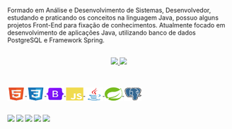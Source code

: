 

<p>Formado em Análise e Desenvolvimento de Sistemas, Desenvolvedor, estudando e praticando os conceitos na linguagem Java, possuo alguns projetos Front-End para fixação de conhecimentos. Atualmente focado em desenvolvimento de aplicações Java, utilizando banco de dados PostgreSQL e Framework Spring.</p>
</p><br/>

<div align="center">
  <a href="https://github.com/gilmoura82">
  <img height="180em" src="https://github-readme-stats.vercel.app/api?username=gilmoura82&show_icons=true&theme=dracula&include_all_commits=true&count_private=true"/>
  <img height="180em" src="https://github-readme-stats.vercel.app/api/top-langs/?username=gilmoura82&layout=compact&langs_count=7&theme=dracula"/>
</div>

##

<div style="display: inline_block"><br>
 
  <img align="center" alt="HTML" height="30" width="40" src="https://raw.githubusercontent.com/devicons/devicon/master/icons/html5/html5-original.svg">
  <img align="center" alt="CSS" height="30" width="40" src="https://raw.githubusercontent.com/devicons/devicon/master/icons/css3/css3-original.svg">
  <img align="center" alt="bootstrap" height="35" width="40" src="https://github.com/devicons/devicon/blob/master/icons/bootstrap/bootstrap-original.svg">
  <img align="center" alt="Js" height="30" width="40" src="https://raw.githubusercontent.com/devicons/devicon/master/icons/javascript/javascript-plain.svg">
  <img align="center" alt="Java" height="30" width="40" src="https://raw.githubusercontent.com/devicons/devicon/master/icons/java/java-original.svg">
  <img align="center" alt="spring" height="30" width="40" src="https://github.com/devicons/devicon/blob/master/icons/spring/spring-original.svg">
  <img align="center" alt="spring" height="30" width="40" src="https://github.com/devicons/devicon/blob/master/icons/postgresql/postgresql-original.svg">

  
</div>
  
  ##
 
<div> 

   <a href="https://gilmoura82.github.io/portifolio" target="_blank"><img src="https://img.shields.io/badge/website-000000?style=for-the-badge&logo=About.me&logoColor=white)" /></a>
  <a href = "mailto:gilmoura82@gmail.com"><img src="https://img.shields.io/badge/-Gmail-%23333?style=for-the-badge&logo=gmail&logoColor=white" target="_blank"></a>
  <a href="https://www.linkedin.com/in/gilmoura" target="_blank"><img src="https://img.shields.io/badge/-LinkedIn-%230077B5?style=for-the-badge&logo=linkedin&logoColor=white" target="_blank"></a> 
  <a href="https://api.whatsapp.com/send?phone=5521974225608&text=Entre%20Em%20Contato"><img src="https://img.shields.io/badge/WhatsApp-25D366?style=for-the-badge&logo=whatsapp&logoColor=white)" /></a>
  <a href="https://discord.com/channels/@me" target="_blank"><img src="https://img.shields.io/badge/Discord-7289DA?style=for-the-badge&logo=discord&logoColor=white" /></a>
 
  
 
</div>

 
 
 



